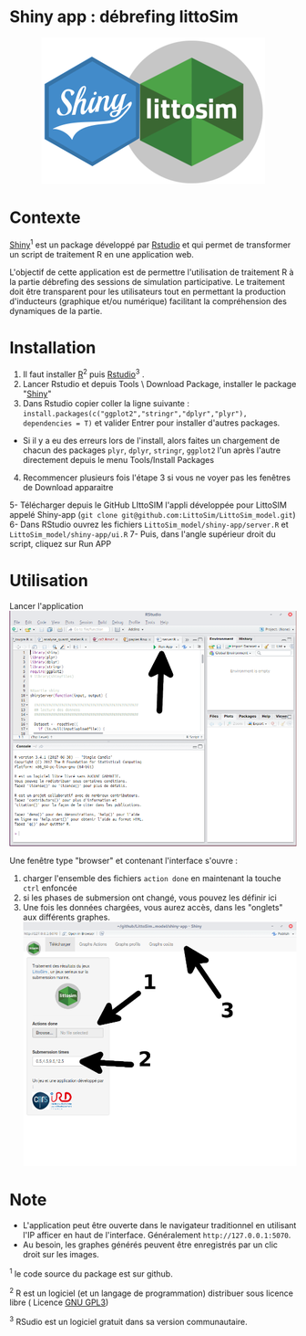 Shiny app : débrefing littoSim
=======================
<div style="text-align:center"><img src ="./www/ShinyLittoSim.png" /></div>

# Contexte

[Shiny](https://shiny.rstudio.com/)<sup>1</sup> est un package développé par [Rstudio](https://www.rstudio.com/) et qui permet de transformer un script de traitement R en une application web.

L'objectif de cette application est de permettre l'utilisation de traitement R à la partie débrefing des sessions de simulation participative. Le traitement doit être transparent pour les utilisateurs tout en permettant la production d'inducteurs (graphique et/ou numérique) facilitant la compréhension des dynamiques de la partie.

# Installation

1. Il faut installer [R](https://cran.r-project.org/)<sup>2</sup> puis [Rstudio](https://www.rstudio.com/)<sup>3</sup> .
2. Lancer Rstudio et depuis Tools \ Download Package, installer le package "[Shiny](https://shiny.rstudio.com/)"
3. Dans Rstudio copier coller la ligne suivante : `install.packages(c("ggplot2","stringr","dplyr","plyr"), dependencies = T)` et valider Entrer pour installer d'autres packages.
  * Si il y a eu des erreurs lors de l'install, alors faites un chargement de chacun des packages `plyr`, `dplyr`, `stringr`, `ggplot2` l'un après l'autre directement depuis le menu Tools/Install Packages
4. Recommencer plusieurs fois l'étape 3 si vous ne voyer pas les fenêtres de Download apparaitre

5- Télécharger depuis le GitHub LIttoSIM l'appli développée pour LittoSIM appelé Shiny-app (`git clone git@github.com:LittoSim/LittoSim_model.git`)
6- Dans RStudio ouvrez les fichiers `LittoSim_model/shiny-app/server.R` et `LittoSim_model/shiny-app/ui.R`
7- Puis, dans l'angle supérieur droit du script, cliquez sur Run APP

# Utilisation

Lancer l'application
![run shiny app](./www/run_app_shiny.png)

Une fenêtre type "browser" et contenant l'interface s'ouvre :
1. charger l'ensemble des fichiers `action done` en maintenant la touche `ctrl` enfoncée
2. si les phases de submersion ont changé, vous pouvez les définir ici
3. Une fois les données chargées, vous aurez accès, dans les "onglets" aux différents graphes.
![](./www/ui.desc.png)

# Note
* L'application peut être ouverte dans le navigateur traditionnel en utilisant l'IP afficer en haut de l'interface. Généralement `http://127.0.0.1:5070`.
* Au besoin, les graphes générés peuvent être enregistrés par un clic droit sur les images.


<sup>1</sup> le code source du package est sur github.

<sup>2</sup> R est un logiciel (et un langage de programmation) distribuer sous licence libre ( Licence [GNU GPL3](https://www.r-project.org/Licenses/LGPL-3))

<sup>3</sup> RSudio est un logiciel gratuit dans sa version communautaire.
